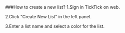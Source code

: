 ###How to create a new list?
1.Sign in TickTick on web.

2.Click “Create New List” in the left panel.

3.Enter a list name and select a color for the list.



